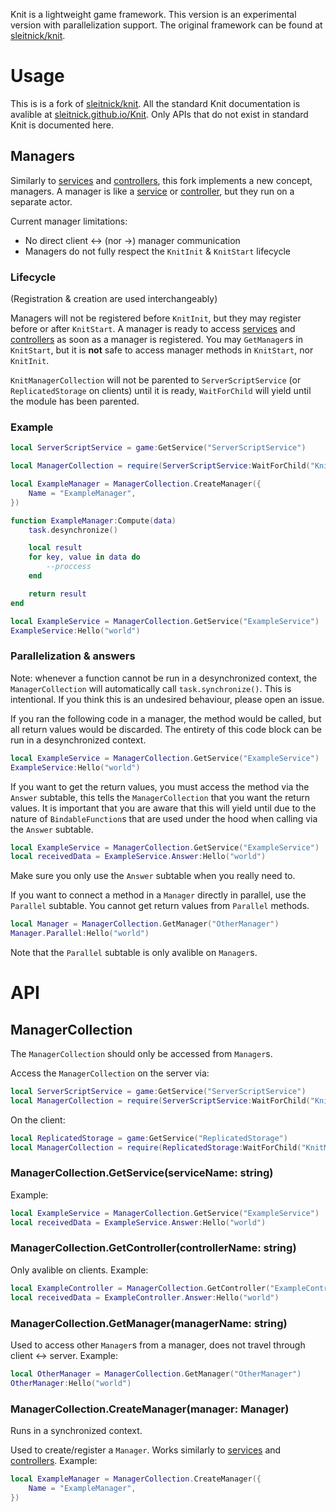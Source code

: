 Knit is a lightweight game framework. This version is an experimental version with parallelization support. The original framework can be found at [sleitnick/knit][knit].

# Usage
This is is a fork of [sleitnick/knit][knit]. All the standard Knit documentation is avalible at [sleitnick.github.io/Knit][knitdocs]. Only APIs that do not exist in standard Knit is documented here.
## Managers
Similarly to [services] and [controllers], this fork implements a new concept, managers. A manager is like a [service][services] or [controller][controllers], but they run on a separate actor.

Current manager limitations:
- No direct client <-> (nor ->) manager communication
- Managers do not fully respect the ``KnitInit`` & ``KnitStart`` lifecycle

### Lifecycle
(Registration & creation are used interchangeably)

Managers will not be registered before ``KnitInit``, but they may register before or after ``KnitStart``. A manager is ready to access [services] and [controllers] as soon as a manager is registered. You may ``GetManager``s in ``KnitStart``, but it is **not** safe to access manager methods in ``KnitStart``, nor ``KnitInit``.

``KnitManagerCollection`` will not be parented to ``ServerScriptService`` (or ``ReplicatedStorage`` on clients) until it is ready, ``WaitForChild`` will yield until the module has been parented.

### Example
```lua
local ServerScriptService = game:GetService("ServerScriptService")

local ManagerCollection = require(ServerScriptService:WaitForChild("KnitManagerCollection"))

local ExampleManager = ManagerCollection.CreateManager({
	Name = "ExampleManager",
})

function ExampleManager:Compute(data)
	task.desynchronize()

	local result
	for key, value in data do
		--proccess
	end

	return result
end

local ExampleService = ManagerCollection.GetService("ExampleService")
ExampleService:Hello("world")
```

### Parallelization & answers
Note: whenever a function cannot be run in a desynchronized context, the ``ManagerCollection`` will automatically call ``task.synchronize()``. This is intentional. If you think this is an undesired behaviour, please open an issue.

If you ran the following code in a manager, the method would be called, but all return values would be discarded. The entirety of this code block can be run in a desynchronized context.
```lua
local ExampleService = ManagerCollection.GetService("ExampleService")
ExampleService:Hello("world")
```
If you want to get the return values, you must access the method via the ``Answer`` subtable, this tells the ``ManagerCollection`` that you want the return values. It is important that you are aware that this will yield until due to the nature of ``BindableFunction``s that are used under the hood when calling via the ``Answer`` subtable.
```lua
local ExampleService = ManagerCollection.GetService("ExampleService")
local receivedData = ExampleService.Answer:Hello("world")
```
Make sure you only use the ``Answer`` subtable when you really need to.


If you want to connect a method in a ``Manager`` directly in parallel, use the ``Parallel`` subtable. You cannot get return values from ``Parallel`` methods.
```lua
local Manager = ManagerCollection.GetManager("OtherManager")
Manager.Parallel:Hello("world")
```
Note that the ``Parallel`` subtable is only avalible on ``Manager``s.

# API
## ManagerCollection
The ``ManagerCollection`` should only be accessed from ``Manager``s.

Access the ``ManagerCollection`` on the server via:
```lua
local ServerScriptService = game:GetService("ServerScriptService")
local ManagerCollection = require(ServerScriptService:WaitForChild("KnitManagerCollection"))
```
On the client:
```lua
local ReplicatedStorage = game:GetService("ReplicatedStorage")
local ManagerCollection = require(ReplicatedStorage:WaitForChild("KnitManagerCollection"))
```

### ManagerCollection.GetService(serviceName: string)
Example:
```lua
local ExampleService = ManagerCollection.GetService("ExampleService")
local receivedData = ExampleService.Answer:Hello("world")
```
### ManagerCollection.GetController(controllerName: string)
Only avalible on clients.
Example:
```lua
local ExampleController = ManagerCollection.GetController("ExampleController")
local receivedData = ExampleController.Answer:Hello("world")
```
### ManagerCollection.GetManager(managerName: string)
Used to access other ``Manager``s from a manager, does not travel through client <-> server.
Example:
```lua
local OtherManager = ManagerCollection.GetManager("OtherManager")
OtherManager:Hello("world")
```
### ManagerCollection.CreateManager(manager: Manager)
Runs in a synchronized context.

Used to create/register a ``Manager``. Works similarly to [services] and [controllers].
Example:
```lua
local ExampleManager = ManagerCollection.CreateManager({
	Name = "ExampleManager",
})
```

[knit]: https://github.com/Sleitnick/Knit
[knitdocs]: https://sleitnick.github.io/Knit/
[services]: https://sleitnick.github.io/Knit/docs/services
[controllers]: https://sleitnick.github.io/Knit/docs/controllers